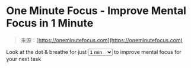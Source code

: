 <!--yml
category: 未分类
date: 2024-05-27 14:40:45
-->

# One Minute Focus - Improve Mental Focus in 1 Minute

> 来源：[https://oneminutefocus.com](https://oneminutefocus.com)

Look at the dot & breathe for just <select class="select-as-text"><option value="30">0.5 min</option><option value="60" selected="selected">1 min</option><option value="90">1.5 min</option><option value="120">2 mins</option><option value="150">2.5 min</option><option value="180">3 mins</option></select>
to improve mental focus for your next task